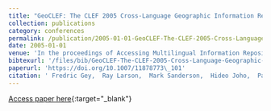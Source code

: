 ```yaml
---
title: "GeoCLEF: The CLEF 2005 Cross-Language Geographic Information Retrieval Track Overview"
collection: publications
category: conferences
permalink: /publication/2005-01-01-GeoCLEF-The-CLEF-2005-Cross-Language-Geographic-Information-Retrieval-Track-Overview
date: 2005-01-01
venue: 'In the proceedings of Accessing Multilingual Information Repositories, 6th Workshop of the Cross-Language Evalution Forum, CLEF 2005, Vienna, Austria, 21-23 September, 2005, Revised Selected Papers'
bibtexurl: '/files/bib/GeoCLEF-The-CLEF-2005-Cross-Language-Geographic-Information-Retrieval-Track-Overview.bib'
paperurl: 'https://doi.org/10.1007/11878773\_101'
citation: ' Fredric Gey,  Ray Larson,  Mark Sanderson,  Hideo Joho,  Paul Clough,  Vivien Petras, &quot;GeoCLEF: The CLEF 2005 Cross-Language Geographic Information Retrieval Track Overview.&quot; In the proceedings of Accessing Multilingual Information Repositories, 6th Workshop of the Cross-Language Evalution Forum, CLEF 2005, Vienna, Austria, 21-23 September, 2005, Revised Selected Papers, 2005.'
---
```

[Access paper here](https://doi.org/10.1007/11878773\_101){:target="_blank"}
